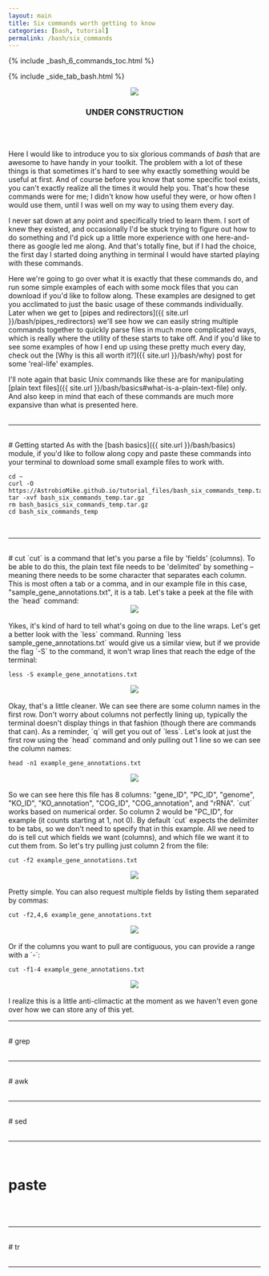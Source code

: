 ```yaml
---
layout: main
title: Six commands worth getting to know
categories: [bash, tutorial]
permalink: /bash/six_commands
---
```


{% include _bash_6_commands_toc.html %}

{% include _side_tab_bash.html %}

<center><img src="{{ site.url }}/images/under_construction.jpeg"></center>
<center><h3>UNDER CONSTRUCTION</h3></center>
<br>
<br>

Here I would like to introduce you to six glorious commands of *bash* that are awesome to have handy in your toolkit. The problem with a lot of these things is that sometimes it's hard to see why exactly something would be useful at first. And of course before you know that some specific tool exists, you can't exactly realize all the times it would help you. That's how these commands were for me; I didn't know how useful they were, or how often I would use them, until I was well on my way to using them every day.  

I never sat down at any point and specifically tried to learn them. I sort of knew they existed, and occasionally I'd be stuck trying to figure out how to do something and I'd pick up a little more experience with one here-and-there as google led me along. And that's totally fine, but if I had the choice, the first day I started doing anything in terminal I would have started playing with these commands. 

Here we're going to go over what it is exactly that these commands do, and run some simple examples of each with some mock files that you can download if you'd like to follow along. These examples are designed to get you acclimated to just the basic usage of these commands individually. Later when we get to [pipes and redirectors]({{ site.url }}/bash/pipes_redirectors) we'll see how we can easily string multiple commands together to quickly parse files in much more complicated ways, which is really where the utility of these starts to take off. And if you'd like to see some examples of how I end up using these pretty much every day, check out the [Why is this all worth it?]({{ site.url }}/bash/why) post for some 'real-life' examples.  

I'll note again that basic Unix commands like these are for manipulating [plain text files]({{ site.url }}/bash/basics#what-is-a-plain-text-file) only. And also keep in mind that each of these commands are much more expansive than what is presented here.  
<br>

---
<br>
# Getting started  
As with the [bash basics]({{ site.url }}/bash/basics) module, if you'd like to follow along copy and paste these commands into your terminal to download some small example files to work with.

```
cd ~
curl -O https://AstrobioMike.github.io/tutorial_files/bash_six_commands_temp.tar.gz
tar -xvf bash_six_commands_temp.tar.gz
rm bash_basics_six_commands_temp.tar.gz
cd bash_six_commands_temp
```
<br>

---
<br>
# cut  
`cut` is a command that let's you parse a file by 'fields' (columns). To be able to do this, the plain text file needs to be 'delimited' by something – meaning there needs to be some character that separates each column. This is most often a tab or a comma, and in our example file in this case, "sample_gene_annotations.txt", it is a tab. Let's take a peek at the file with the `head` command:

<center><img src="{{ site.url }}/images/cut_head.png"></center> 

<br>
Yikes, it's kind of hard to tell what's going on due to the line wraps. Let's get a better look with the `less` command. Running `less sample_gene_annotations.txt` would give us a similar view, but if we provide the flag `-S` to the command, it won't wrap lines that reach the edge of the terminal:


```
less -S example_gene_annotations.txt
```

<center><img src="{{ site.url }}/images/cut_less.png"></center> 

<br>
Okay, that's a little cleaner. We can see there are some column names in the first row. Don't worry about columns not perfectly lining up, typically the terminal doesn't display things in that fashion (though there are commands that can). As a reminder, `q` will get you out of `less`. Let's look at just the first row using the `head` command and only pulling out 1 line so we can see the column names:


```
head -n1 example_gene_annotations.txt
```

<center><img src="{{ site.url }}/images/cut_head_n1.png"></center> 

<br>
So we can see here this file has 8 columns: "gene_ID", "PC_ID", "genome", "KO_ID", "KO_annotation", "COG_ID", "COG_annotation", and "rRNA". `cut` works based on numerical order. So column 2 would be "PC_ID", for example (it counts starting at 1, not 0). By default `cut` expects the delimiter to be tabs, so we don't need to specify that in this example. All we need to do is tell cut which fields we want (columns), and which file we want it to cut them from. So let's try pulling just column 2 from the file:


```
cut -f2 example_gene_annotations.txt
```

<center><img src="{{ site.url }}/images/cut_f2.png"></center> 

<br>
Pretty simple. You can also request multiple fields by listing them separated by commas:


```
cut -f2,4,6 example_gene_annotations.txt
```

<center><img src="{{ site.url }}/images/cut_246.png"></center> 

<br>
Or if the columns you want to pull are contiguous, you can provide a range with a `-`:


```
cut -f1-4 example_gene_annotations.txt
```

<center><img src="{{ site.url }}/images/cut_1_4.png"></center> 

<br>
I realize this is a little anti-climactic at the moment as we haven't even gone over how we can store any of this yet. 


<br>

---
<br>
# grep  
<br>
<br>

---
<br>
# awk  
<br>
<br>

---
<br>
# sed  
<br>
<br>

---
<br>

# paste  
<br>
<br>

---
<br>
# tr  
<br>
<br>

---
<br>

